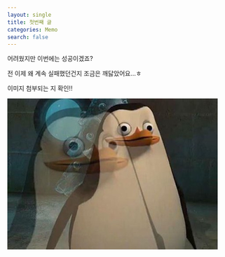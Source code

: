 ```yaml
---
layout: single
title: 첫번째 글
categories: Memo
search: false
---
```

어려웠지만 이번에는 성공이겠죠?

전 이제 왜 계속 실패했던건지 조금은 깨닳았어요...ㅎ

이미지 첨부되는 지 확인!!
  
![1](/assets/images/1.png)
